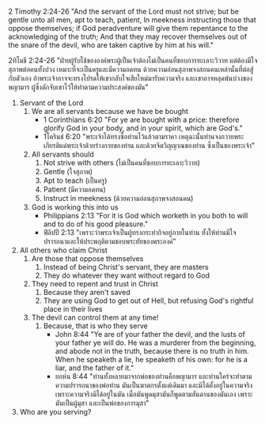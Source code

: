 2 Timothy 2:24-26 "And the servant of the Lord must not strive; but be gentle unto all men, apt to teach, patient, In meekness instructing those that oppose themselves; if God peradventure will give them repentance to the acknowledging of the truth; And that they may recover themselves out of the snare of the devil, who are taken captive by him at his will."

2ทิโมธี 2:24-26 "ฝ่ายผู้รับใช้ขององค์พระผู้เป็นเจ้าต้องไม่เป็นคนที่ชอบการทะเลาะวิวาท แต่ต้องมีใจสุภาพต่อคนทั้งปวง เหมาะที่จะเป็นครูและมีความอดทน ด้วยความอ่อนสุภาพจงสอนคนเหล่านั้นที่ต่อสู้กับตัวเอง ถ้าพระเจ้าอาจจะทรงโปรดให้เขากลับใจเสียใหม่มารับความจริง และเขาอาจหลุดพ้นบ่วงของพญามาร ผู้ซึ่งดักจับเขาไว้ให้ทำตามความประสงค์ของมัน"

1. Servant of the Lord
    1. We are all servants because we have be bought
        - 1 Corinthians 6:20 "For ye are bought with a price: therefore glorify God in your body, and in your spirit, which are God's."
        - 1โครินธ์ 6:20 "พระเจ้าได้ทรงซื้อท่านไว้แล้วตามราคา เหตุฉะนั้นท่านจงถวายพระเกียรติแด่พระเจ้าด้วยร่างกายของท่าน และด้วยจิตวิญญาณของท่าน ซึ่งเป็นของพระเจ้า"
    2. All servants should
        1. Not strive with others (ไม่เป็นคนที่ชอบการทะเลาะวิวาท)
        2. Gentle (ใจสุภาพ)
        3. Apt to teach (เป็นครู)
        4. Patient (มีความอดทน)
        5. Instruct in meekness (ด้วยความอ่อนสุภาพจงสอนคน)
    3. God is working this into us
        - Philippians 2:13 "For it is God which worketh in you both to will and to do of his good pleasure."
        - ฟีลิปปี 2:13 "เพราะว่าพระเจ้าเป็นผู้ทรงกระทำกิจอยู่ภายในท่าน ทั้งให้ท่านมีใจปรารถนาและให้ประพฤติตามชอบพระทัยของพระองค์"
2. All others who claim Christ
    1. Are those that oppose themselves
        1. Instead of being Christ's servant, they are masters
        2. They do whatever they want without regard to God
    2. They need to repent and trust in Christ
        1. Because they aren't saved
        2. They are using God to get out of Hell, but refusing God's rightful place in their lives
    3. The devil can control them at any time!
        1. Because, that is who they serve
            - John 8:44 "Ye are of your father the devil, and the lusts of your father ye will do. He was a murderer from the beginning, and abode not in the truth, because there is no truth in him. When he speaketh a lie, he speaketh of his own: for he is a liar, and the father of it."
            - ยอห์น 8:44 "ท่านทั้งหลายมาจากพ่อของท่านคือพญามาร และท่านใคร่จะทำตามความปรารถนาของพ่อท่าน มันเป็นฆาตกรตั้งแต่เดิมมา และมิได้ตั้งอยู่ในความจริง เพราะความจริงมิได้อยู่ในมัน เมื่อมันพูดมุสามันก็พูดตามสันดานของมันเอง เพราะมันเป็นผู้มุสา และเป็นพ่อของการมุสา"
3. Who are you serving?